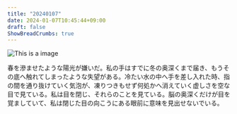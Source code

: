 ```yaml
---
title: "20240107"
date: 2024-01-07T10:45:44+09:00
draft: false
ShowBreadCrumbs: true
---
```


![This is a image](/img/240101.png)

春を滲ませたような陽光が嫌いだ。私の手はすでに冬の奥深くまで届き、もうその底へ触れてしまったような失望がある。冷たい水の中へ手を差し入れた時、指の間を通り抜けていく気泡が、凍りつきもせず何処かへ消えていく虚しさを空な目で見ている。私は目を閉じ、それらのことを見ている。脳の奥深くだけが目を覚ましていて、私は閉じた目の向こうにある眼前に意味を見出せないでいる。

